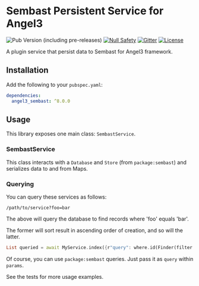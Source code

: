 # Sembast Persistent Service for Angel3

![Pub Version (including pre-releases)](https://img.shields.io/pub/v/angel3_sembast?include_prereleases)
[![Null Safety](https://img.shields.io/badge/null-safety-brightgreen)](https://dart.dev/null-safety)
[![Gitter](https://img.shields.io/gitter/room/angel_dart/discussion)](https://gitter.im/angel_dart/discussion)
[![License](https://img.shields.io/github/license/dukefirehawk/angel)](https://github.com/dukefirehawk/angel/tree/master/packages/sembast/LICENSE)

A plugin service that persist data to Sembast for Angel3 framework.

## Installation

Add the following to your `pubspec.yaml`:

```yaml
dependencies:
  angel3_sembast: ^8.0.0
```

## Usage

This library exposes one main class: `SembastService`.

### SembastService

This class interacts with a `Database` and `Store` (from `package:sembast`) and serializes data to and from Maps.

### Querying

You can query these services as follows:

```curl
/path/to/service?foo=bar
```

The above will query the database to find records where 'foo' equals 'bar'.

The former will sort result in ascending order of creation, and so will the latter.

```dart
List queried = await MyService.index({r"query": where.id(Finder(filter: Filter(...))));
```

Of course, you can use `package:sembast` queries. Just pass it as `query` within `params`.

See the tests for more usage examples.
